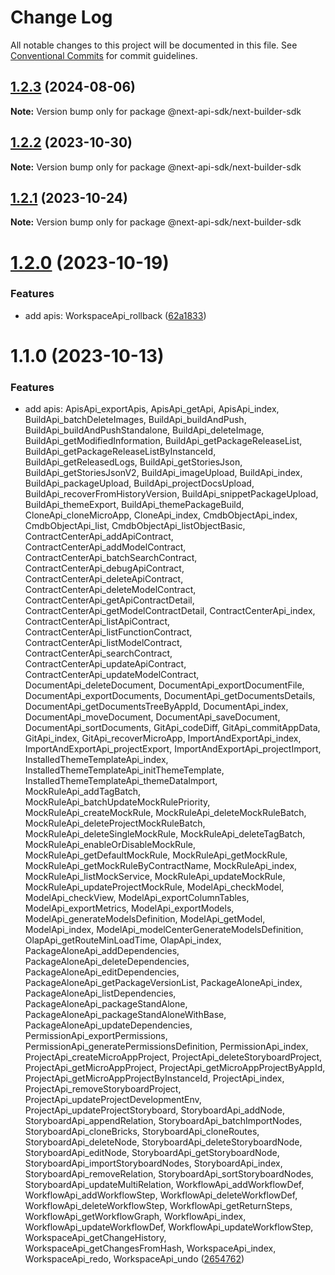 # Change Log

All notable changes to this project will be documented in this file.
See [Conventional Commits](https://conventionalcommits.org) for commit guidelines.

## [1.2.3](https://github.com/easyops-cn/next-api-sdk/compare/@next-api-sdk/next-builder-sdk@1.2.2...@next-api-sdk/next-builder-sdk@1.2.3) (2024-08-06)

**Note:** Version bump only for package @next-api-sdk/next-builder-sdk





## [1.2.2](https://github.com/easyops-cn/next-api-sdk/compare/@next-api-sdk/next-builder-sdk@1.2.1...@next-api-sdk/next-builder-sdk@1.2.2) (2023-10-30)

**Note:** Version bump only for package @next-api-sdk/next-builder-sdk

## [1.2.1](https://github.com/easyops-cn/next-api-sdk/compare/@next-api-sdk/next-builder-sdk@1.2.0...@next-api-sdk/next-builder-sdk@1.2.1) (2023-10-24)

**Note:** Version bump only for package @next-api-sdk/next-builder-sdk

# [1.2.0](https://github.com/easyops-cn/next-api-sdk/compare/@next-api-sdk/next-builder-sdk@1.1.0...@next-api-sdk/next-builder-sdk@1.2.0) (2023-10-19)

### Features

- add apis: WorkspaceApi_rollback ([62a1833](https://github.com/easyops-cn/next-api-sdk/commit/62a18332e933a583d3b390550d443ef08a96a822))

# 1.1.0 (2023-10-13)

### Features

- add apis: ApisApi_exportApis, ApisApi_getApi, ApisApi_index, BuildApi_batchDeleteImages, BuildApi_buildAndPush, BuildApi_buildAndPushStandalone, BuildApi_deleteImage, BuildApi_getModifiedInformation, BuildApi_getPackageReleaseList, BuildApi_getPackageReleaseListByInstanceId, BuildApi_getReleasedLogs, BuildApi_getStoriesJson, BuildApi_getStoriesJsonV2, BuildApi_imageUpload, BuildApi_index, BuildApi_packageUpload, BuildApi_projectDocsUpload, BuildApi_recoverFromHistoryVersion, BuildApi_snippetPackageUpload, BuildApi_themeExport, BuildApi_themePackageBuild, CloneApi_cloneMicroApp, CloneApi_index, CmdbObjectApi_index, CmdbObjectApi_list, CmdbObjectApi_listObjectBasic, ContractCenterApi_addApiContract, ContractCenterApi_addModelContract, ContractCenterApi_batchSearchContract, ContractCenterApi_debugApiContract, ContractCenterApi_deleteApiContract, ContractCenterApi_deleteModelContract, ContractCenterApi_getApiContractDetail, ContractCenterApi_getModelContractDetail, ContractCenterApi_index, ContractCenterApi_listApiContract, ContractCenterApi_listFunctionContract, ContractCenterApi_listModelContract, ContractCenterApi_searchContract, ContractCenterApi_updateApiContract, ContractCenterApi_updateModelContract, DocumentApi_deleteDocument, DocumentApi_exportDocumentFile, DocumentApi_exportDocuments, DocumentApi_getDocumentsDetails, DocumentApi_getDocumentsTreeByAppId, DocumentApi_index, DocumentApi_moveDocument, DocumentApi_saveDocument, DocumentApi_sortDocuments, GitApi_codeDiff, GitApi_commitAppData, GitApi_index, GitApi_recoverMicroApp, ImportAndExportApi_index, ImportAndExportApi_projectExport, ImportAndExportApi_projectImport, InstalledThemeTemplateApi_index, InstalledThemeTemplateApi_initThemeTemplate, InstalledThemeTemplateApi_themeDataImport, MockRuleApi_addTagBatch, MockRuleApi_batchUpdateMockRulePriority, MockRuleApi_createMockRule, MockRuleApi_deleteMockRuleBatch, MockRuleApi_deleteProjectMockRuleBatch, MockRuleApi_deleteSingleMockRule, MockRuleApi_deleteTagBatch, MockRuleApi_enableOrDisableMockRule, MockRuleApi_getDefaultMockRule, MockRuleApi_getMockRule, MockRuleApi_getMockRuleByContractName, MockRuleApi_index, MockRuleApi_listMockService, MockRuleApi_updateMockRule, MockRuleApi_updateProjectMockRule, ModelApi_checkModel, ModelApi_checkView, ModelApi_exportColumnTables, ModelApi_exportMetrics, ModelApi_exportModels, ModelApi_generateModelsDefinition, ModelApi_getModel, ModelApi_index, ModelApi_modelCenterGenerateModelsDefinition, OlapApi_getRouteMinLoadTime, OlapApi_index, PackageAloneApi_addDependencies, PackageAloneApi_deleteDependencies, PackageAloneApi_editDependencies, PackageAloneApi_getPackageVersionList, PackageAloneApi_index, PackageAloneApi_listDependencies, PackageAloneApi_packageStandAlone, PackageAloneApi_packageStandAloneWithBase, PackageAloneApi_updateDependencies, PermissionApi_exportPermissions, PermissionApi_generatePermissionsDefinition, PermissionApi_index, ProjectApi_createMicroAppProject, ProjectApi_deleteStoryboardProject, ProjectApi_getMicroAppProject, ProjectApi_getMicroAppProjectByAppId, ProjectApi_getMicroAppProjectByInstanceId, ProjectApi_index, ProjectApi_removeStoryboardProject, ProjectApi_updateProjectDevelopmentEnv, ProjectApi_updateProjectStoryboard, StoryboardApi_addNode, StoryboardApi_appendRelation, StoryboardApi_batchImportNodes, StoryboardApi_cloneBricks, StoryboardApi_cloneRoutes, StoryboardApi_deleteNode, StoryboardApi_deleteStoryboardNode, StoryboardApi_editNode, StoryboardApi_getStoryboardNode, StoryboardApi_importStoryboardNodes, StoryboardApi_index, StoryboardApi_removeRelation, StoryboardApi_sortStoryboardNodes, StoryboardApi_updateMultiRelation, WorkflowApi_addWorkflowDef, WorkflowApi_addWorkflowStep, WorkflowApi_deleteWorkflowDef, WorkflowApi_deleteWorkflowStep, WorkflowApi_getReturnSteps, WorkflowApi_getWorkflowGraph, WorkflowApi_index, WorkflowApi_updateWorkflowDef, WorkflowApi_updateWorkflowStep, WorkspaceApi_getChangeHistory, WorkspaceApi_getChangesFromHash, WorkspaceApi_index, WorkspaceApi_redo, WorkspaceApi_undo ([2654762](https://github.com/easyops-cn/next-api-sdk/commit/26547627b7b3c5c9107838aef35557b54ae9efce))
